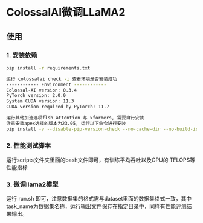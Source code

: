 # ColossalAI微调LLaMA2

## 使用

### 1. 安装依赖

```bash
pip install -r requirements.txt
```

```bash
运行 colossalai check -i 查看环境是否安装成功
------------ Environment ------------
Colossal-AI version: 0.3.4
PyTorch version: 2.0.0
System CUDA version: 11.3
CUDA version required by PyTorch: 11.7
```

```bash
运行其他加速选项flsh attention 与 xformers, 需要自行安装
注意安装apex选择的版本为23.05, 运行以下命令进行安装
pip install -v --disable-pip-version-check --no-cache-dir --no-build-isolation --global-option="--cuda_ext" ./
```
### 2. 性能测试脚本

运行scripts文件夹里面的bash文件即可，有训练平均吞吐以及GPU的 TFLOPS等性能指标


### 3. 微调llama2模型

运行 run.sh 即可，注意数据集的格式需与dataset里面的数据集格式一致，其中task_name为数据集名称，运行输出文件保存在指定目录中，同样有性能评测结果输出。

